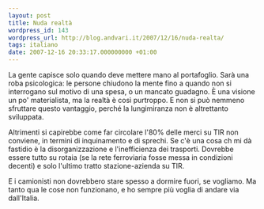 ```yaml
---
layout: post
title: Nuda realtà
wordpress_id: 143
wordpress_url: http://blog.andvari.it/2007/12/16/nuda-realta/
tags: italiano
date: 2007-12-16 20:33:17.000000000 +01:00
---
```

La gente capisce solo quando deve mettere mano al portafoglio. Sarà una roba psicologica: le persone chiudono la mente fino a quando non si interrogano sul motivo di una spesa, o un mancato guadagno. È una visione un po' materialista, ma la realtà è così purtroppo. E non si può nemmeno sfruttare questo vantaggio, perché la lungimiranza non è altrettanto sviluppata.

Altrimenti si capirebbe come far circolare l'80% delle merci su TIR non conviene, in termini di inquinamento e di sprechi. Se c'è una cosa ch mi dà fastidio è la disorganizzazione e l'inefficienza dei trasporti. Dovrebbe essere tutto su rotaia (se la rete ferroviaria fosse messa in condizioni decenti) e solo l'ultimo tratto stazione-azienda su TIR.

E i camionisti non dovrebbero stare spesso a dormire fuori, se vogliamo. Ma tanto qua le cose non funzionano, e ho sempre più voglia di andare via dall'Italia.
